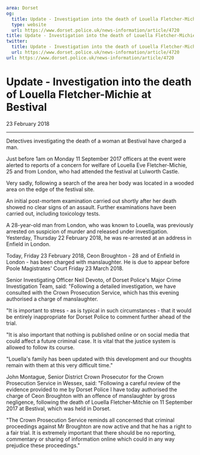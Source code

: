 ```yaml
area: Dorset
og:
  title: Update - Investigation into the death of Louella Fletcher-Michie at Bestival
  type: website
  url: https://www.dorset.police.uk/news-information/article/4720
title: Update - Investigation into the death of Louella Fletcher-Michie at Bestival |
twitter:
  title: Update - Investigation into the death of Louella Fletcher-Michie at Bestival
  url: https://www.dorset.police.uk/news-information/article/4720
url: https://www.dorset.police.uk/news-information/article/4720
```

# Update - Investigation into the death of Louella Fletcher-Michie at Bestival

23 February 2018

* * *

Detectives investigating the death of a woman at Bestival have charged a man.

Just before 1am on Monday 11 September 2017 officers at the event were alerted to reports of a concern for welfare of Louella Eve Fletcher-Michie, 25 and from London, who had attended the festival at Lulworth Castle.

Very sadly, following a search of the area her body was located in a wooded area on the edge of the festival site.

An initial post-mortem examination carried out shortly after her death showed no clear signs of an assault. Further examinations have been carried out, including toxicology tests.

A 28-year-old man from London, who was known to Louella, was previously arrested on suspicion of murder and released under investigation. Yesterday, Thursday 22 February 2018, he was re-arrested at an address in Enfield in London.

Today, Friday 23 February 2018, Ceon Broughton - 28 and of Enfield in London - has been charged with manslaughter. He is due to appear before Poole Magistrates' Court Friday 23 March 2018.

Senior Investigating Officer Neil Devoto, of Dorset Police's Major Crime Investigation Team, said: "Following a detailed investigation, we have consulted with the Crown Prosecution Service, which has this evening authorised a charge of manslaughter.

"It is important to stress - as is typical in such circumstances - that it would be entirely inappropriate for Dorset Police to comment further ahead of the trial.

"It is also important that nothing is published online or on social media that could affect a future criminal case. It is vital that the justice system is allowed to follow its course.

"Louella's family has been updated with this development and our thoughts remain with them at this very difficult time."

John Montague, Senior District Crown Prosecutor for the Crown Prosecution Service in Wessex, said: "Following a careful review of the evidence provided to me by Dorset Police I have today authorised the charge of Ceon Broughton with an offence of manslaughter by gross negligence, following the death of Louella Fletcher-Mitchie on 11 September 2017 at Bestival, which was held in Dorset.

"The Crown Prosecution Service reminds all concerned that criminal proceedings against Mr Broughton are now active and that he has a right to a fair trial. It is extremely important that there should be no reporting, commentary or sharing of information online which could in any way prejudice these proceedings."
